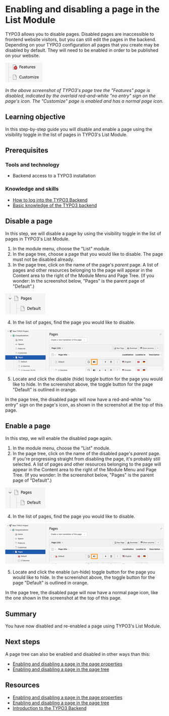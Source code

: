 # Enabling and disabling a page in the List Module

<!-- #TYPO3v13 #Beginner #Backend #Editing #ListModule @mabolek -->

TYPO3 allows you to disable pages. Disabled pages are inaccessible to frontend website visitors, but you can still edit the pages in the backend. Depending on your TYPO3 configuration all pages that you create may be disabled by default. They will need to be enabled in order to be published on your website.

![Screenshot of the TYPO3 page tree with two pages named "Features" and "Customize". The first page's icon has a red circle with a white dash icon, while "Customize" has a plain document icon.](Images/EnablingAndDisablingAPageInThePageTree/EnabledAndDisabledPages.png)

*In the above screenshot of TYPO3's page tree the "Features" page is disabled, indicated by the overlaid red-and-white "no entry" sign on the page's icon. The "Customize" page is enabled and has a normal page icon.*

## Learning objective

In this step-by-step guide you will disable and enable a page using the visibility toggle in the list of pages in TYPO3's List Module.

## Prerequisites

### Tools and technology

* Backend access to a TYPO3 installation

### Knowledge and skills

* [How to log into the TYPO3 Backend](https://docs.typo3.org/permalink/t3start:backend-login)
* [Basic knowledge of the TYPO3 backend](https://docs.typo3.org/permalink/t3start:backend)

## Disable a page

In this step, we will disable a page by using the visibility toggle in the list of pages in TYPO3's List Module.

1. In the module menu, choose the "List" module.
2. In the page tree, choose a page that you would like to disable. The page must not be disabled already.
3. In the page tree, click on the name of the page's *parent* page. A list of pages and other resources belonging to the page will appear in the Content area to the right of the Module Menu and Page Tree. (If you wonder: In the screenshot below, "Pages" is the parent page of "Default".)

![A page tree showing a page called "Pages" folder with a sub-page labeled "Default".](Images/EnablingAndDisablingAPageInTheListModule/PageWithParentPage.png)

4. In the list of pages, find the page you would like to disable.

![Screenshot of the TYPO3 backend showing the page tree with the page "Pages" selected. To the right is a list of subpages with action buttons for editing, disabling, deleting, and translating.](Images/EnablingAndDisablingAPageInTheListModule/ListModule.png)

5. Locate and click the disable (hide) toggle button for the page you would like to hide. In the screenshot above, the toggle button for the page "Default" is outlined in orange.

In the page tree, the disabled page will now have a red-and-white "no entry" sign on the page's icon, as shown in the screenshot at the top of this page.

## Enable a page

In this step, we will enable the disabled page again.

1. In the module menu, choose the "List" module.
3. In the page tree, click on the name of the disabled page's *parent* page. If you're progressing straight from disabling the page, it's probably still selected. A list of pages and other resources belonging to the page will appear in the Content area to the right of the Module Menu and Page Tree. (If you wonder: In the screenshot below, "Pages" is the parent page of "Default".)

![A page tree showing a page called "Pages" folder with a sub-page labeled "Default".](Images/EnablingAndDisablingAPageInTheListModule/PageWithParentPage.png)

4. In the list of pages, find the page you would like to disable.

![Screenshot of the TYPO3 backend showing the page tree with the page "Pages" selected. To the right is a list of subpages with action buttons for editing, disabling, deleting, and translating.](Images/EnablingAndDisablingAPageInTheListModule/ListModulePageDisabled.png)

5. Locate and click the enable (un-hide) toggle button for the page you would like to hide. In the screenshot above, the toggle button for the page "Default" is outlined in orange.

In the page tree, the disabled page will now have a normal page icon, like the one shown in the screenshot at the top of this page.

## Summary

You have now disabled and re-enabled a page using TYPO3's List Module.

## Next steps

A page tree can also be enabled and disabled in other ways than this:

* [Enabling and disabling a page in the page properties](EnablingAndDisablingAPageInThePageProperties)
* [Enabling and disabling a page in the page tree](EnablingAndDisablingAPageInThePageTree.md)

## Resources

* [Enabling and disabling a page in the page properties](EnablingAndDisablingAPageInThePageProperties)
* [Enabling and disabling a page in the page tree](EnablingAndDisablingAPageInThePageTree.md)
* [Introduction to the TYPO3 Backend](https://docs.typo3.org/permalink/t3start:backend)
